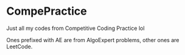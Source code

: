 # CompePractice
Just all my codes from Competitive Coding Practice lol

Ones prefixed with AE are from AlgoExpert problems, other ones are LeetCode.